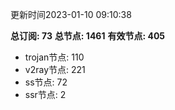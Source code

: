 更新时间2023-01-10 09:10:38

**总订阅: 73**
**总节点: 1461**
**有效节点: 405**
- trojan节点: 110
- v2ray节点: 221
- ss节点: 72
- ssr节点: 2
